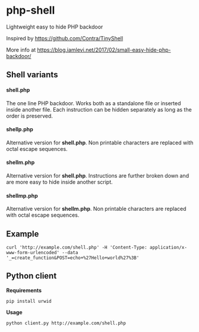 # php-shell
Lightweight easy to hide PHP backdoor

Inspired by https://github.com/Contra/TinyShell

More info at https://blog.iamlevi.net/2017/02/small-easy-hide-php-backdoor/

## Shell variants

#### shell.php

The one line PHP backdoor. Works both as a standalone file or inserted inside another file. Each instruction can be hidden separately as long as the order is preserved.

#### shellp.php

Alternative version for **shell.php**. Non printable characters are replaced with octal escape sequences. 

#### shellm.php

Alternative version for **shell.php**. Instructions are further broken down and are more easy to hide inside another script.

#### shellmp.php

Alternative version for **shellm.php**. Non printable characters are replaced with octal escape sequences. 

## Example

    curl 'http://example.com/shell.php' -H 'Content-Type: application/x-www-form-urlencoded' --data '_=create_function&POST=echo+%27Hello+world%27%3B'

## Python client

**Requirements**

    pip install urwid
 
**Usage**

    python client.py http://example.com/shell.php
